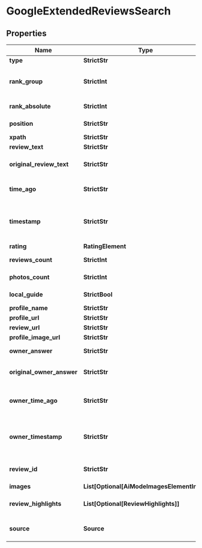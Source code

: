 # GoogleExtendedReviewsSearch


## Properties

| Name | Type | Description | Notes |
|------------ | ------------- | ------------- | -------------|
**type** | **StrictStr** | type of element |[optional]|
**rank_group** | **StrictInt** | position within a group of elements with identical type values<br>positions of elements with different type values are omitted from rank_group |[optional]|
**rank_absolute** | **StrictInt** | absolute rank among all the listed reviews<br>absolute position among all reviews on the list |[optional]|
**position** | **StrictStr** | the alignment of the review in SERP<br>can take the following values: right |[optional]|
**xpath** | **StrictStr** | the XPath of the review |[optional]|
**review_text** | **StrictStr** | the content of the review |[optional]|
**original_review_text** | **StrictStr** | original content of the review<br>the original content of the review, no auto-translate applied |[optional]|
**time_ago** | **StrictStr** | the time of publication<br>indicates the time (in the ‘time ago’ format) when the review was listed |[optional]|
**timestamp** | **StrictStr** | date and time when a review was published<br>in the UTC format: “yyyy-mm-dd hh-mm-ss +00:00”<br>example:<br>2019-11-15 12:57:46 +00:00 |[optional]|
**rating** | **RatingElement** | the rating score submitted by the reviewer |[optional]|
**reviews_count** | **StrictInt** | total number of reviews submitted by the reviewer |[optional]|
**photos_count** | **StrictInt** | total number of photos submitted by the reviewer |[optional]|
**local_guide** | **StrictBool** | indicates whether the reviewer has a ‘local guide’ status |[optional]|
**profile_name** | **StrictStr** | profile name of the reviewer |[optional]|
**profile_url** | **StrictStr** | URL of the reviewer’s profile |[optional]|
**review_url** | **StrictStr** | the URL of the review |[optional]|
**profile_image_url** | **StrictStr** | URL of the reviewer’s profile image |[optional]|
**owner_answer** | **StrictStr** | text of the owner’s response<br>the owner’s response to the review |[optional]|
**original_owner_answer** | **StrictStr** | original text of the owner’s response<br>the original response to the review, no auto-translate applied |[optional]|
**owner_time_ago** | **StrictStr** | publication time<br>indicates the time (in the ‘time ago’ format) when the owner submitted the response to the review |[optional]|
**owner_timestamp** | **StrictStr** | date and time of the owner’s reply to the review<br>in the UTC format: “yyyy-mm-dd hh-mm-ss +00:00”<br>example:<br>2019-11-15 12:57:46 +00:00 |[optional]|
**review_id** | **StrictStr** | the unique identifier of a review on Google<br>example:<br>ChZDSUhNMG9nS0VJQ0FnSUMxbHFyMFlnEAE |[optional]|
**images** | **List[Optional[AiModeImagesElementInfo]]** | images submitted by the reviewer |[optional]|
**review_highlights** | **List[Optional[ReviewHighlights]]** | review highlights<br>contains highlighted review criteria and assessments |[optional]|
**source** | **Source** | source of the review<br>contains information about the source where the review was posted |[optional]|